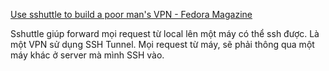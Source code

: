 [Use sshuttle to build a poor man's VPN - Fedora Magazine](https://fedoramagazine.org/use-sshuttle-to-build-a-poor-mans-vpn/)

Sshuttle giúp forward mọi request từ local lên một máy có thể ssh được. Là một VPN sử dụng SSH Tunnel. Mọi request từ máy, sẽ phải thông qua một máy khác ở server mà mình SSH vào.